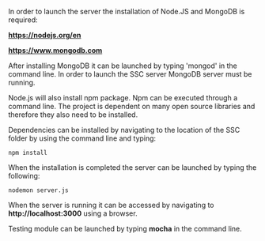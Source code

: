 In order to launch the server the installation of Node.JS and MongoDB is required:

**https://nodejs.org/en**

**https://www.mongodb.com**

After installing MongoDB it can be launched by typing 'mongod' in the command line. 
In order to launch the SSC server MongoDB server must be running.

Node.js will also install npm package. Npm can be executed through a command line.
The project is dependent on many open source libraries and therefore they also need to be
installed. 

Dependencies can be installed by navigating to the location of the SSC folder by using the
command line and typing: 

`npm install`

When the installation is completed the server can be launched by typing the following:

`nodemon server.js`

When the server is running it can be accessed by navigating to **http://localhost:3000** using a
browser.


Testing module can be launched by typing **mocha** in the command line.